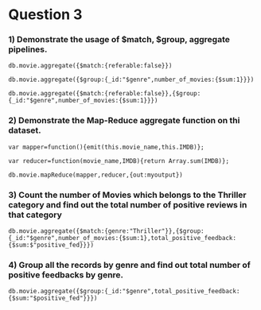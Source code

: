 # Question 3

### 1) Demonstrate the usage of $match, $group, aggregate pipelines.

```{mongo}
db.movie.aggregate({$match:{referable:false}})
```

```{mongo}
db.movie.aggregate({$group:{_id:"$genre",number_of_movies:{$sum:1}}})
```

```{mongo}
db.movie.aggregate({$match:{referable:false}},{$group:{_id:"$genre",number_of_movies:{$sum:1}}})
```


### 2) Demonstrate the Map-Reduce aggregate function on thi dataset.
```{mongo}
var mapper=function(){emit(this.movie_name,this.IMDB)};
```
```{mongo}
var reducer=function(movie_name,IMDB){return Array.sum(IMDB)};
```
```{mongo}
db.movie.mapReduce(mapper,reducer,{out:myoutput})
```

### 3) Count the number of Movies which belongs to the Thriller category and find out the total number of positive reviews in that category
```{mongo}
db.movie.aggregate({$match:{genre:"Thriller"}},{$group:{_id:"$genre",number_of_movies:{$sum:1},total_positive_feedback:{$sum:$"positive_fed}}})
```
### 4) Group all the records by genre and find out total number of positive feedbacks by genre.
```{mongo}
db.movie.aggregate({$group:{_id:"$genre",total_positive_feedback:{$sum:"$positive_fed"}}})
